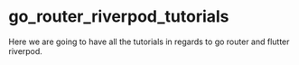 # go_router_riverpod_tutorials
Here we are going to have all the tutorials in regards to go router and flutter riverpod.
